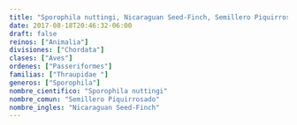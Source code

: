 ```yaml
---
title: "Sporophila nuttingi, Nicaraguan Seed-Finch, Semillero Piquirrosado"
date: 2017-08-18T20:46:32-06:00
draft: false
reinos: ["Animalia"]
divisiones: ["Chordata"]
clases: ["Aves"]
ordenes: ["Passeriformes"]
familias: ["Thraupidae "]
generos: ["Sporophila"]
nombre_cientifico: "Sporophila nuttingi"
nombre_comun: "Semillero Piquirrosado"
nombre_ingles: "Nicaraguan Seed-Finch"
---
```

